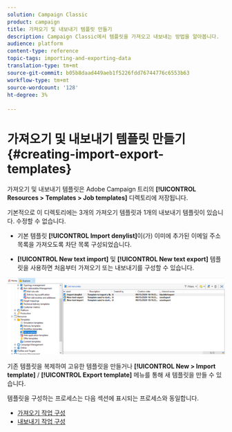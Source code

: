 ```yaml
---
solution: Campaign Classic
product: campaign
title: 가져오기 및 내보내기 템플릿 만들기
description: Campaign Classic에서 템플릿을 가져오고 내보내는 방법을 알아봅니다.
audience: platform
content-type: reference
topic-tags: importing-and-exporting-data
translation-type: tm+mt
source-git-commit: b05b8daad449aeb1f5226fdd76744776c6553b63
workflow-type: tm+mt
source-wordcount: '128'
ht-degree: 3%

---
```



# 가져오기 및 내보내기 템플릿 만들기 {#creating-import-export-templates}

가져오기 및 내보내기 템플릿은 Adobe Campaign 트리의 **[!UICONTROL Resources > Templates > Job templates]** 디렉토리에 저장됩니다.

기본적으로 이 디렉토리에는 3개의 가져오기 템플릿과 1개의 내보내기 템플릿이 있습니다. 수정할 수 없습니다.

* 기본 템플릿 **[!UICONTROL Import denylist]**&#x200B;이(가) 이미에 추가된 이메일 주소 목록을 가져오도록 차단 목록 구성되었습니다.

* **[!UICONTROL New text import]** 및 **[!UICONTROL New text export]** 템플릿을 사용하면 처음부터 가져오기 또는 내보내기를 구성할 수 있습니다.

![](assets/s_ncs_user_export_wizard_template_create.png)

기존 템플릿을 복제하여 고유한 템플릿을 만들거나 **[!UICONTROL New > Import template]** / **[!UICONTROL Export template]** 메뉴를 통해 새 템플릿을 만들 수 있습니다.

템플릿을 구성하는 프로세스는 다음 섹션에 표시되는 프로세스와 동일합니다.

* [가져오기 작업 구성](../../platform/using/executing-import-jobs.md)
* [내보내기 작업 구성](../../platform/using/executing-export-jobs.md)
